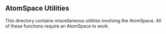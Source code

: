 
AtomSpace Utilities
-------------------

This directory contains miscellaneous utilities involving the AtomSpace.
All of these functions require an AtomSpace to work.
